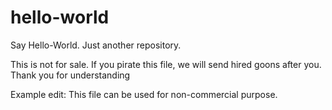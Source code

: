 # hello-world
Say Hello-World. Just another repository.

This is not for sale.
If you pirate this file, we will send hired goons after you.
Thank you for understanding

Example edit: This file can be used for non-commercial purpose.
